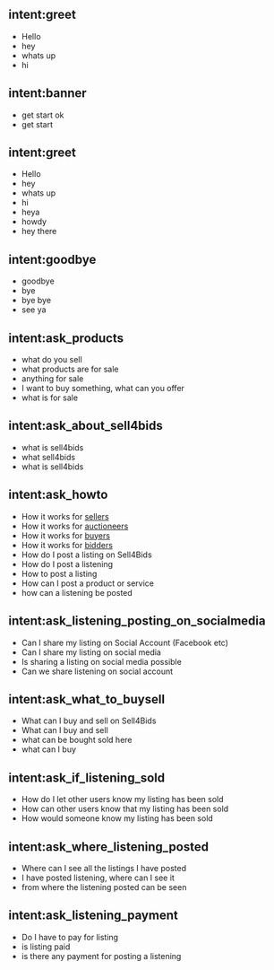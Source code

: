 ## intent:greet
- Hello
- hey
- whats up
- hi

## intent:banner
- get start ok
- get start

## intent:greet
- Hello
- hey
- whats up
- hi
- heya
- howdy
- hey there

## intent:goodbye
- goodbye
- bye
- bye bye
- see ya

## intent:ask_products
- what do you sell
- what products are for sale
- anything for sale
- I want to buy something, what can you offer
- what is for sale

## intent:ask_about_sell4bids
- what is sell4bids
- what sell4bids
- what is sell4bids

## intent:ask_howto
- How it works for [sellers](buyerseller)
- How it works for [auctioneers](buyerseller)
- How it works for [buyers](buyerseller)
- How it works for [bidders](buyerseller)
- How do I post a listing on Sell4Bids
- How do I post a listening
- How to post a listing
- How can I post a product or service
- how can a listening be posted

## intent:ask_listening_posting_on_socialmedia
- Can I share my listing on Social Account (Facebook etc)
- Can I share my listing on social media
- Is sharing a listing on social media possible
- Can we share listening on social account

## intent:ask_what_to_buysell
- What can I buy and sell on Sell4Bids
- What can I buy and sell
- what can be bought sold here
- what can I buy

## intent:ask_if_listening_sold
- How do I let other users know my listing has been sold
- How can other users know that my listing has been sold
- How would someone know my listing has been sold

## intent:ask_where_listening_posted
- Where can I see all the listings I have posted
- I have posted listening, where can I see it
- from where the listening posted can be seen

## intent:ask_listening_payment
- Do I have to pay for listing
- is listing paid
- is there any payment for posting a listening
